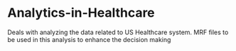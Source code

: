# Analytics-in-Healthcare
Deals with analyzing the data related to US Healthcare system. MRF files to be used in this analysis to enhance the decision making
